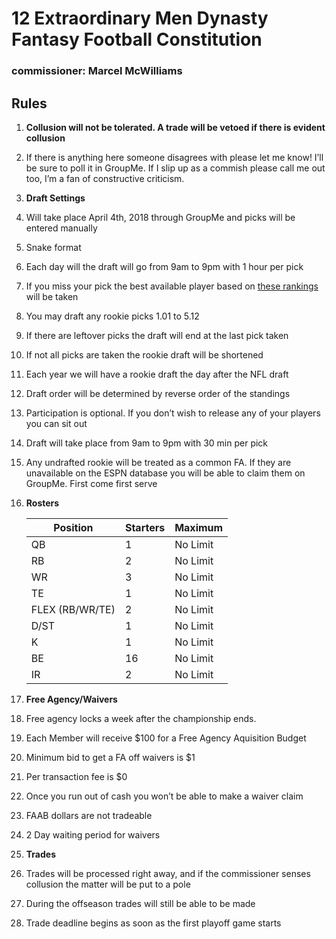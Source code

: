 # 12 Extraordinary Men Dynasty Fantasy Football Constitution
### commissioner: Marcel McWilliams


## __Rules__

1. **Collusion will not be tolerated. A trade will be vetoed if there is evident collusion**

1. If there is anything here someone disagrees with please let me know! I’ll be sure to poll it in GroupMe. If I slip up as a commish please call me out too, I’m a fan of constructive criticism.

1. **Draft Settings**
  2. Will take place April 4th, 2018 through GroupMe and picks will be entered manually
  2. Snake format
  2. Each day will the draft will go from 9am to 9pm with 1 hour per pick
  2. If you miss your pick the best available player based on [these rankings](https://www.fantasypros.com/nfl/rankings/dynasty-overall.php) will be taken
  2. You may draft any rookie picks 1.01 to 5.12
  2. If there are leftover picks the draft will end at the last pick taken
  2. If not all picks are taken the rookie draft will be shortened
  2. Each year we will have a rookie draft the day after the NFL draft
  2. Draft order will be determined by reverse order of the standings
  2. Participation is optional. If you don’t wish to release any of your players you can sit out
  2. Draft will take place from 9am to 9pm with 30 min per pick
  2. Any undrafted rookie will be treated as a common FA. If they are unavailable on the ESPN database you will be able to claim them on GroupMe. First come first serve
  
1. **Rosters**

   Position | Starters | Maximum
   -------- |--------- | -------
   QB | 1 | No Limit
   RB | 2 | No Limit
   WR | 3 | No Limit
   TE | 1 | No Limit
   FLEX (RB/WR/TE) | 2 | No Limit
   D/ST | 1 | No Limit
   K | 1 | No Limit
   BE | 16 | No Limit
   IR | 2 | No Limit
   
1. **Free Agency/Waivers**
  2. Free agency locks a week after the championship ends. 
  2. Each Member will receive $100 for a Free Agency Aquisition Budget
  2. Minimum bid to get a FA off waivers is $1
  2. Per transaction fee is $0
  2. Once you run out of cash you won’t be able to make a waiver claim 
  2. FAAB dollars are not tradeable
  2. 2 Day waiting period for waivers
  
1. **Trades**
  2. Trades will be processed right away, and if the commissioner senses collusion the matter will be put to a pole
  2. During the offseason trades will still be able to be made
  2. Trade deadline begins as soon as the first playoff game starts
  


